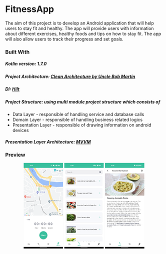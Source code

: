 # FitnessApp

The aim of this project is to develop an Android application that will help users to stay fit and healthy. The app will provide users with information about different exercises, healthy foods and tips on how to stay fit. The app will also allow users to track their progress and set goals.

### Built With  
  
##### Kotlin version: 1.7.0
##### Project Architecture: [Clean Architecture by Uncle Bob Martin](https://blog.cleancoder.com/uncle-bob/2012/08/13/the-clean-architecture.html) 
##### DI: [Hilt](https://dagger.dev/hilt/)
##### Project Structure: using multi module project structure which consists of  
 * Data Layer - responsible of handling service and database calls  
 * Domain Layer - responsible of handling business related logics  
 * Presentation Layer - responsible of drawing information on android devices
##### Presentation Layer Architecture: [MVVM](https://developer.android.com/jetpack/guide)


### Preview

<p align="center" width="100%">
    <img src="./art/2.png" alt="App Screenshot" width="25%" />
    <img src="./art/3.png" alt="App Screenshot" width="25%" />
    <img src="./art/4.png" alt="App Screenshot" width="25%" />
</p>
